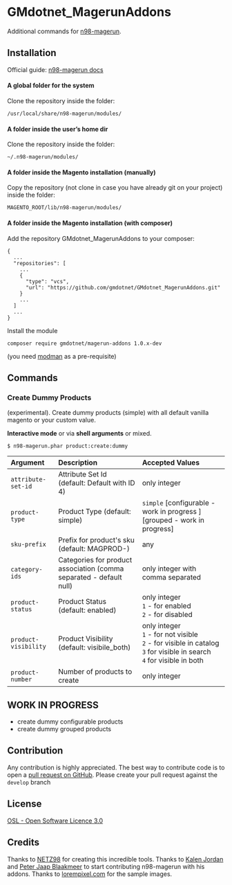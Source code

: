 GMdotnet_MagerunAddons
=======================

Additional commands for [n98-magerun](https://github.com/netz98/n98-magerun).

## Installation

Official guide: [n98-magerun docs](http://magerun.net/introducting-the-new-n98-magerun-module-system/)

#### A global folder for the system

Clone the repository inside the folder:
```
/usr/local/share/n98-magerun/modules/
```

#### A folder inside the user’s home dir
Clone the repository inside the folder:
```
~/.n98-magerun/modules/
```

#### A folder inside the Magento installation (manually)
Copy the repository (not clone in case you have already git on your project) inside the folder:
```
MAGENTO_ROOT/lib/n98-magerun/modules/
```
 
#### A folder inside the Magento installation (with composer)

Add the repository GMdotnet_MagerunAddons to your composer:

```
{
  ...
  "repositories": [
    ...
    {
      "type": "vcs",
      "url": "https://github.com/gmdotnet/GMdotnet_MagerunAddons.git"
    }
    ...
  ]
  ...
}
```

Install the module

```
composer require gmdotnet/magerun-addons 1.0.x-dev
```

(you need [modman](https://github.com/colinmollenhour/modman) as a pre-requisite)



## Commands

### Create Dummy Products ###

(experimental). Create dummy products (simple) with all default vanilla magento or your custom value.

**Interactive mode** or via **shell arguments** or mixed.

```
$ n98-magerun.phar product:create:dummy
```

Argument             | Description                                                         | Accepted Values                                                                                                                               |
:------------------- | :------------------------------------------------------------------ | :-------------------------------------------------------------------------------------------------------------------------------------------- |
`attribute-set-id`   | Attribute Set Id (default: Default with ID 4)                       | only integer
`product-type`       | Product Type (default: simple)                                      | `simple` [configurable - work in progress ] [grouped - work in progress]
`sku-prefix`         | Prefix for product's sku (default: MAGPROD-)                        | any
`category-ids`       | Categories for product association (comma separated - default null) | only integer with comma separated
`product-status`     | Product Status (default: enabled)                                   | only integer <br /> `1` - for enabled <br /> `2` - for disabled
`product-visibility` | Product Visibility (default: visibile_both)                         | only integer <br /> `1` - for not visible <br /> `2` - for visible in catalog <br /> `3` for visible in search <br /> `4` for visible in both
`product-number`     | Number of products to create                                        | only integer

## WORK IN PROGRESS
- create dummy configurable products
- create dummy grouped products

## Contribution
Any contribution is highly appreciated. The best way to contribute code is to open a [pull request on GitHub](https://help.github.com/articles/using-pull-requests). Please create your pull request against the `develop` branch

## License
[OSL - Open Software Licence 3.0](http://opensource.org/licenses/osl-3.0.php)

## Credits

Thanks to [NETZ98](http://www.netz98.de/) for creating this incredible tools.
Thanks to [Kalen Jordan](https://github.com/kalenjordan) and [Peter Jaap Blaakmeer](https://github.com/peterjaap) to start contributing n98-magerun with his addons.
Thanks to [lorempixel.com](http://lorempixel.com) for the sample images.